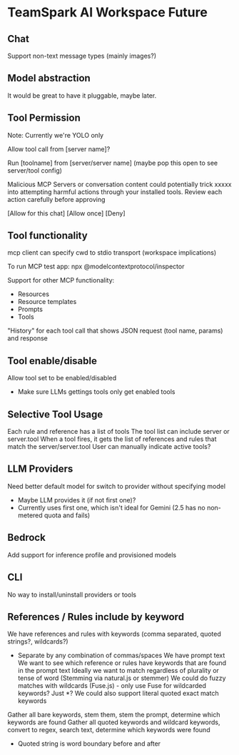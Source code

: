 # TeamSpark AI Workspace Future

## Chat

Support non-text message types (mainly images?)

## Model abstraction

It would be great to have it pluggable, maybe later.

## Tool Permission

Note: Currently we're YOLO only

Allow tool call from [server name]?

  Run [toolname] from [server/server name] (maybe pop this open to see server/tool config)

Malicious MCP Servers or conversation content could potentially trick xxxxx into attempting harmful actions through your installed tools.
<bold>Review each action carefully before approving</bold>

[Allow for this chat] [Allow once] [Deny]

## Tool functionality

mcp client can specify cwd to stdio transport (workspace implications)

To run MCP test app: npx @modelcontextprotocol/inspector

Support for other MCP functionality:
- Resources
- Resource templates
- Prompts
- Tools

"History" for each tool call that shows JSON request (tool name, params) and response

## Tool enable/disable

Allow tool set to be enabled/disabled
- Make sure LLMs gettings tools only get enabled tools

## Selective Tool Usage

Each rule and reference has a list of tools
The tool list can include server or server.tool
When a tool fires, it gets the list of references and rules that match the server/server.tool
User can manually indicate active tools?

## LLM Providers

Need better default model for switch to provider without specifying model
- Maybe LLM provides it (if not first one)?
- Currently uses first one, which isn't ideal for Gemini (2.5 has no non-metered quota and fails)

## Bedrock

Add support for inference profile and provisioned models

## CLI

No way to install/uninstall providers or tools

## References / Rules include by keyword

We have references and rules with keywords (comma separated, quoted strings?, wildcards?)
- Separate by any combination of commas/spaces
We have prompt text
We want to see which reference or rules have keywords that are found in the prompt text
Ideally we want to match regardless of plurality or tense of word (Stemming via natural.js or stemmer)
We could do fuzzy matches with wildcards (Fuse.js) - only use Fuse for wildcarded keywords?  Just *?
We could also support literal quoted exact match keywords

Gather all bare keywords, stem them, stem the prompt, determine which keywords are found
Gather all quoted keywords and wildcard keywords, convert to regex, search text, determine which keywords were found
- Quoted string is word boundary before and after